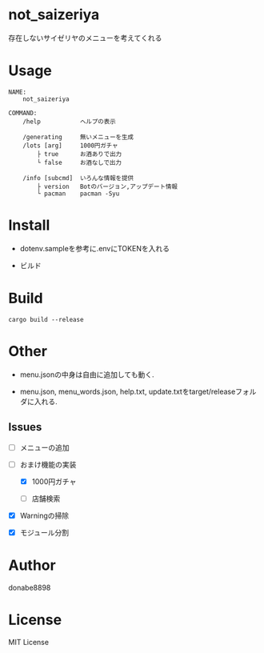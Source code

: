 # not_saizeriya

存在しないサイゼリヤのメニューを考えてくれる


# Usage

```
NAME:
    not_saizeriya

COMMAND:
    /help           ヘルプの表示

    /generating     無いメニューを生成
    /lots [arg]     1000円ガチャ
        ├ true      お酒ありで出力
        └ false     お酒なしで出力

    /info [subcmd]  いろんな情報を提供
        ├ version   Botのバージョン,アップデート情報
        └ pacman    pacman -Syu
```

# Install

- dotenv.sampleを参考に.envにTOKENを入れる

- ビルド

# Build

```
cargo build --release
```

# Other

- menu.jsonの中身は自由に追加しても動く.

- menu.json, menu_words.json, help.txt, update.txtをtarget/releaseフォルダに入れる.

## Issues

- [ ] メニューの追加

- [ ] おまけ機能の実装

    - [x] 1000円ガチャ

    - [ ] 店舗検索

- [x] Warningの掃除

- [x] モジュール分割

# Author

donabe8898

# License

MIT License